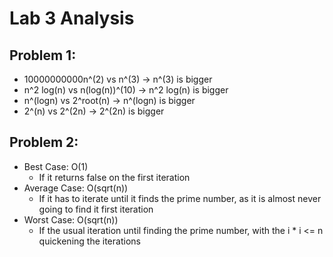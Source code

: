 # Lab 3 Analysis
## Problem 1:
- 10000000000n^(2) vs n^(3) -> n^(3) is bigger
- n^2 log(n) vs n(log(n))^(10) -> n^2 log(n) is bigger
- n^(logn) vs 2^root(n) -> n^(logn) is bigger
- 2^(n) vs 2^(2n) -> 2^(2n) is bigger

## Problem 2:
- Best Case: O(1)
  - If it returns false on the first iteration
- Average Case: O(sqrt(n))
  - If it has to iterate until it finds the prime number, as it is almost never going to find it first iteration
- Worst Case: O(sqrt(n))
  -  If the usual iteration until finding the prime number, with the i * i <= n quickening the iterations
